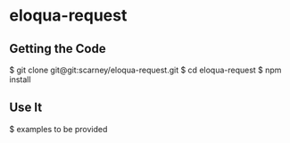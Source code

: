 # eloqua-request

## Getting the Code

$ git clone git@git:scarney/eloqua-request.git
$ cd eloqua-request
$ npm install

## Use It

$ examples to be provided